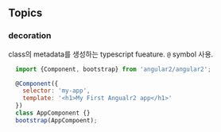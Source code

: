## Topics


### decoration
class의 metadata를 생성하는 typescript fueature. `@` symbol 사용.

```js
  import {Component, bootstrap} from 'angular2/angular2';

  @Component({
    selector: 'my-app',
    template: '<h1>My First Angualr2 app</h1>'
  })
  class AppComponent {}
  bootstrap(AppCompoent);
```

